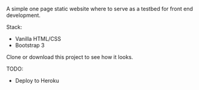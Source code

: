 A simple one page static website where to serve as a testbed for front end development.

Stack:
- Vanilla HTML/CSS
- Bootstrap 3

Clone or download this project to see how it looks.

TODO:

- Deploy to Heroku
